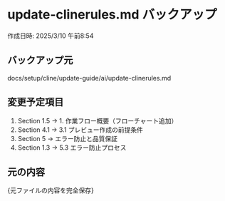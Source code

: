 # update-clinerules.md バックアップ
作成日時: 2025/3/10 午前8:54

## バックアップ元
docs/setup/cline/update-guide/ai/update-clinerules.md

## 変更予定項目
1. Section 1.5 → 1. 作業フロー概要（フローチャート追加）
2. Section 4.1 → 3.1 プレビュー作成の前提条件
3. Section 5 → エラー防止と品質保証
4. Section 1.3 → 5.3 エラー防止プロセス

## 元の内容

{元ファイルの内容を完全保存}